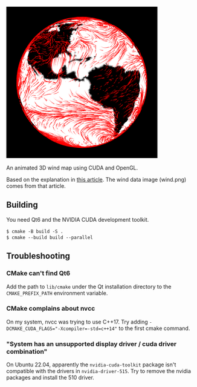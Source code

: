 ![windmap](/screenshot.png?raw=true)

An animated 3D wind map using CUDA and OpenGL.

Based on the explanation in [this article](https://blog.mapbox.com/how-i-built-a-wind-map-with-webgl-b63022b5537f). The wind data image (wind.png) comes from that article.

## Building

You need Qt6 and the NVIDIA CUDA development toolkit.

```
$ cmake -B build -S .
$ cmake --build build --parallel
```

## Troubleshooting

### CMake can't find Qt6

Add the path to `lib/cmake` under the Qt installation directory to the `CMAKE_PREFIX_PATH` environment variable.

### CMake complains about nvcc

On my system, nvcc was trying to use C++17. Try adding `-DCMAKE_CUDA_FLAGS="-Xcompiler=-std=c++14"` to the first cmake command.

### "System has an unsupported display driver / cuda driver combination"

On Ubuntu 22.04, apparently the `nvidia-cuda-toolkit` package isn't compatible with the drivers in `nvidia-driver-515`. Try to remove the nvidia packages and install the 510 driver.
